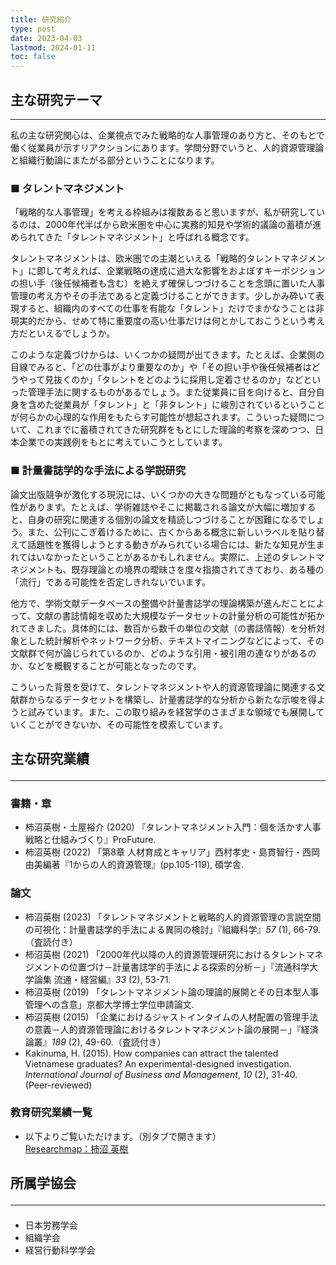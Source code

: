 ```yaml
---
title: 研究紹介
type: post
date: 2023-04-03
lastmod: 2024-01-11
toc: false
---
```


## 主な研究テーマ
<hr>
私の主な研究関心は、企業視点でみた戦略的な人事管理のあり方と、そのもとで働く従業員が示すリアクションにあります。学問分野でいうと、人的資源管理論と組織行動論にまたがる部分ということになります。

### ■ タレントマネジメント
「戦略的な人事管理」を考える枠組みは複数あると思いますが、私が研究しているのは、2000年代半ばから欧米圏を中心に実務的知見や学術的議論の蓄積が進められてきた「タレントマネジメント」と呼ばれる概念です。

タレントマネジメントは、欧米圏での主潮といえる「戦略的タレントマネジメント」に即して考えれば、企業戦略の達成に過大な影響をおよぼすキーポジションの担い手（後任候補者も含む）を絶えず確保しつづけることを念頭に置いた人事管理の考え方やその手法であると定義づけることができます。少しかみ砕いて表現すると、組織内のすべての仕事を有能な「タレント」だけでまかなうことは非現実的だから、せめて特に重要度の高い仕事だけは何とかしておこうという考え方だといえるでしょうか。

このような定義づけからは、いくつかの疑問が出てきます。たとえば、企業側の目線でみると、「どの仕事がより重要なのか」や「その担い手や後任候補者はどうやって見抜くのか」「タレントをどのように採用し定着させるのか」などといった管理手法に関するものがあるでしょう。また従業員に目を向けると、自分自身を含めた従業員が「タレント」と「非タレント」に峻別されているということが何らかの心理的な作用をもたらす可能性が想起されます。こういった疑問について、これまでに蓄積されてきた研究群をもとにした理論的考察を深めつつ、日本企業での実践例をもとに考えていこうとしています。

### ■ 計量書誌学的な手法による学説研究
論文出版競争が激化する現況には、いくつかの大きな問題がともなっている可能性があります。たとえば、学術雑誌やそこに掲載される論文が大幅に増加すると、自身の研究に関連する個別の論文を精読しつづけることが困難になるでしょう。また、公刊にこぎ着けるために、古くからある概念に新しいラベルを貼り替えて話題性を獲得しようとする動きがみられている場合には、新たな知見が生まれてはいなかったということがあるかもしれません。実際に、上述のタレントマネジメントも、既存理論との境界の曖昧さを度々指摘されてきており、ある種の「流行」である可能性を否定しきれないでいます。

他方で、学術文献データベースの整備や計量書誌学の理論構築が進んだことによって、文献の書誌情報を収めた大規模なデータセットの計量分析の可能性が拓かれてきました。具体的には、数百から数千の単位の文献（の書誌情報）を分析対象とした統計解析やネットワーク分析、テキストマイニングなどによって、その文献群で何が論じられているのか、どのような引用・被引用の連なりがあるのか、などを概観することが可能となったのです。

こういった背景を受けて、タレントマネジメントや人的資源管理論に関連する文献群からなるデータセットを構築し、計量書誌学的な分析から新たな示唆を得ようと試みています。また、この取り組みを経営学のさまざまな領域でも展開していくことができないか、その可能性を模索しています。

## 主な研究業績<hr>

### 書籍・章
* 柿沼英樹・土屋裕介 (2020) 『タレントマネジメント入門：個を活かす人事戦略と仕組みづくり』ProFuture.
* 柿沼英樹 (2022) 「第8章 人材育成とキャリア」西村孝史・島貫智行・西岡由美編著『1からの人的資源管理』(pp.105-119), 碩学舎.

### 論文
* 柿沼英樹 (2023) 「タレントマネジメントと戦略的人的資源管理の言説空間の可視化：計量書誌学的手法による異同の検討」『組織科学』_57_ (1), 66-79.（査読付き）
* 柿沼英樹 (2021) 「2000年代以降の人的資源管理研究におけるタレントマネジメントの位置づけ－計量書誌学的手法による探索的分析－」『流通科学大学論集 流通・経営編』_33_ (2), 53-71.
* 柿沼英樹 (2019) 「タレントマネジメント論の理論的展開とその日本型人事管理への含意」京都大学博士学位申請論文.
* 柿沼英樹 (2015) 「企業におけるジャストインタイムの人材配置の管理手法の意義－人的資源管理論におけるタレントマネジメント論の展開－」『経済論叢』_189_ (2), 49-60.（査読付き）
* Kakinuma, H. (2015). How companies can attract the talented Vietnamese graduates? An experimental-designed investigation. _International Journal of Business and Management_, _10_ (2), 31-40. (Peer-reviewed)

### 教育研究業績一覧
* 以下よりご覧いただけます。（別タブで開きます）\
<a href="https://researchmap.jp/hkakinuma" target="_blank" rel="noopener noreferrer">Researchmap：柿沼 英樹</a>



## 所属学協会<hr>
* 日本労務学会
* 組織学会
* 経営行動科学学会